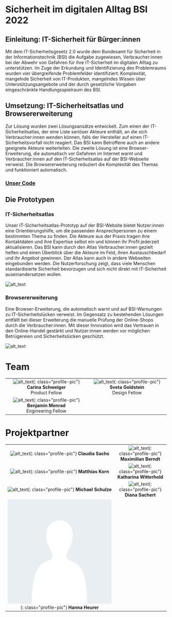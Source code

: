 # Sicherheit im digitalen Alltag BSI 2022


## Einleitung: IT-Sicherheit für Bürger:innen

Mit dem IT-Sicherheitsgesetz 2.0 wurde dem Bundesamt für Sicherheit in der Informationstechnik (BSI) die Aufgabe zugewiesen, Verbraucher:innen bei der Abwehr von Gefahren für ihre IT-Sicherheit im digitalen Alltag zu unterstützen. Im Zuge der Erkundung und Identifizierung des Problemraums wurden vier übergreifende Problemfelder identifiziert: Komplexität, mangelnde Sicherheit von IT-Produkten, mangelndes Wissen über Unterstützungsangebote und der durch gesetzliche Vorgaben eingeschränkte Handlungsspielraum des BSI.


## Umsetzung: IT-Sicherheitsatlas und Browsererweiterung

Zur Lösung wurden zwei Lösungsansätze entwickelt. Zum einen der IT-Sicherheitsatlas, der eine Liste seriöser Akteure enthält, an die sich Verbraucher:innen wenden können, falls der Hersteller auf einen IT-Sicherheitsvorfall nicht reagiert. Das BSI kann Betroffene auch an andere geeignete Akteure weiterleiten. Die zweite Lösung ist eine Browser-Erweiterung, die automatisch vor Gefahren im Internet warnt und Verbraucher:innen auf den IT-Sicherheitsatlas auf der BSI-Webseite verweist. Die Browsererweiterung reduziert die Komplexität des Themas und funktioniert automatisch.

### [Unser Code](https://github.com/ben04/fakeshop-detector/)

## Die Prototypen


### IT-Sicherheitsatlas

Unser IT-Sicherheitsatlas-Prototyp auf der BSI-Website bietet Nutzer:innen eine Orientierungshilfe, um die passenden Ansprechpersonen zu einem bestimmten Thema zu finden. Die Akteure aus der Praxis tragen ihre Kontaktdaten und ihre Expertise selbst ein und können ihr Profil jederzeit aktualisieren. Das BSI kann durch den Atlas Verbraucher:innen gezielt helfen und einen Überblick über die Akteure im Feld, ihren Austauschbedarf und ihr Angebot gewinnen. Der Atlas kann auch in andere Webseiten eingebunden werden. Die Nutzerforschung zeigt, dass viele Menschen standardisierte Sicherheit bevorzugen und sich nicht direkt mit IT-Sicherheit auseinandersetzen wollen.

![alt_text](screenshot_2.png)

### Browsererweiterung

Eine Browser-Erweiterung, die automatisch warnt und auf BSI-Warnungen zu IT-Sicherheitslücken verweist. Im Gegensatz zu bestehenden Lösungen entfällt bei dieser Erweiterung die manuelle Prüfung der Online-Shops durch die Verbraucher:innen. Mit dieser Innovation wird das Vertrauen in den Online-Handel gestärkt und Nutzer:innen werden vor möglichen Betrügereien und Sicherheitslücken geschützt.

![alt_text](screenshot_1.png)


# Team

|                         |                         |
|:-----------------------:|:-----------------------:|
| ![alt_text](Carina_Schweiger__tech4germany.jpg){: class="profile-pic"} **Carina Schweiger**<br>Product Fellow | ![alt_text](Sveta_Goldstein.jpg){: class="profile-pic"} **Sveta Goldstein**<br>Design Fellow |
| ![alt_text](Benjamin_Menrad__tech4germany.jpg){: class="profile-pic"} **Benjamin Menrad**<br>Engineering Fellow | |


# Projektpartner

|                         |                         |
|:-----------------------:|:-----------------------:|
| ![alt_text](Sachs_Claudia.jpg){: class="profile-pic"} **Claudia Sachs** | ![alt_text](Berndt_Maximilian.jpg){: class="profile-pic"} **Maximilian Berndt** |
| ![alt_text](Korn_Matthias.jpg){: class="profile-pic"} **Matthias Korn** | ![alt_text](Witterhold_Katharina.jpg){: class="profile-pic"} **Katharina Witterhold** |
| ![alt_text](Schulze_Michael.jpg){: class="profile-pic"} **Michael Schulze** | ![alt_text](Sachert_Diana.jpg){: class="profile-pic"} **Diana Sachert** |
| ![alt_text](platzhalter.jpg){: class="profile-pic"} **Hanna Heurer** | |


